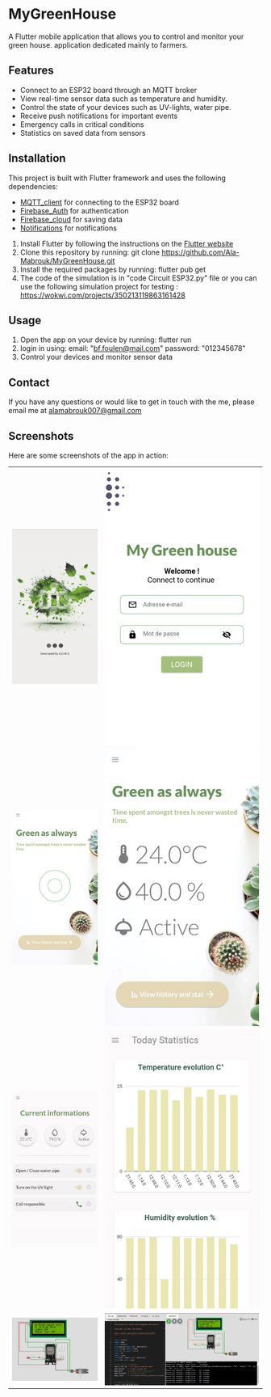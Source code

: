 
# MyGreenHouse
A Flutter mobile application that allows you to control and monitor your green house.
application dedicated mainly to farmers.

## Features
- Connect to an ESP32 board through an MQTT broker
- View real-time sensor data such as temperature and humidity.
- Control the state of your devices such as UV-lights, water pipe. 
- Receive push notifications for important events
- Emergency calls in critical conditions
- Statistics on saved data from sensors

## Installation
This project is built with Flutter framework and uses the following dependencies:
- [MQTT_client](https://pub.dev/packages/mqtt_client) for connecting to the ESP32 board
- [Firebase_Auth](https://pub.dev/packages/firebase_auth) for authentication 
- [Firebase_cloud](https://pub.dev/packages/cloud_firestore) for saving data 
- [Notifications](https://pub.dev/packages/flutter_local_notifications) for notifications

1. Install Flutter by following the instructions on the [Flutter website](https://flutter.dev/docs/get-started/install)
2. Clone this repository by running: 
git clone https://github.com/Ala-Mabrouk/MyGreenHouse.git
3. Install the required packages by running:
flutter pub get
4. The code of the simulation is in "code Circuit ESP32.py" file or you can use the following simulation project for testing :
https://wokwi.com/projects/350213119863161428

## Usage

1. Open the app on your device by running:
flutter run
2. login in using:
email: "bf.foulen@mail.com"
password: "012345678"
3. Control your devices and monitor sensor data
    
## Contact

If you have any questions or would like to get in touch with the me, please email me at [alamabrouk007@gmail.com](mailto:alamabrouk007@gmail.com)

## Screenshots

Here are some screenshots of the app in action:

|              |              |
|--------------|--------------|
|![Screenshot of the app's splash screen](screenshots/splashScreen.jpg)|![Screenshot of the app's login screen](screenshots/login.jpg)|
|![Screenshot of the app's home screen](screenshots/homeScreen1.jpg)|![Screenshot of the app's sensor data screen](screenshots/homeScreen2.jpg)|
|![Screenshot of the app's device control screen](screenshots/ControlScreen.jpg)|![Screenshot of the app's StatisticsScreen](screenshots/StatisticsScreen.jpg)|
|![Screenshot of the app's simulation ](screenshots/Web%20capture_1.jpeg)|![Screenshot of the app's simulation 2](screenshots/Web%20capture_2.jpeg)|



